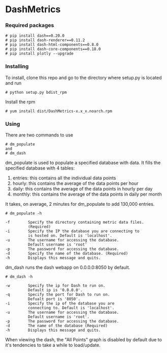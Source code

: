 # DashMetrics

### Required packages
```
# pip install dash==0.20.0
# pip install dash-renderer==0.11.2
# pip install dash-html-components==0.8.0
# pip install dash-core-components==0.18.0
# pip install plotly --upgrade
```

### Installing
To install, clone this repo and go to the directory where setup.py is located and run
```
# python setup.py bdist_rpm
```
Install the rpm
```
# yum install dist/DashMetrics-x.x_x.noarch.rpm
```
### Using
There are two commands to use
```
# dm_populate
and
# dm_dash
```
dm_populate is used to populate a specified database with data. It fills the specified database with 4 tables:
1. entries: this contains all the individual data points
2. hourly: this contains the average of the data points per hour
3. daily: this contains the average of the data points in hourly per day
4. monthly: this contains the average of the data points in daily per month

It takes, on average, 2 minutes for dm_populate to add 130,000 entries.
```
# dm_populate -h

-f        Specify the directory containing metric data files.
          (Required)
-i        Specify the IP the database you are connecting to
          is hosted on. Default is 'localhost'.
-u        The username for accessing the database.
          Default username is 'root'
-p        The password for accessing the database.
-d        Specify the name of the database. (Required)
-h        Displays this message and quits.
```
dm_dash runs the dash webapp on 0.0.0.0:8050 by default.
```
# dm_dash -h

-w        Specify the ip for Dash to run on.
          Default ip is '0.0.0.0'.
-q        Specify the port for Dash to run on.
          Defualt port is '8050'.
-i        Specify the ip of the database you are
          connecting to. Default is 'localhost'.
-u        The username for accessing the database.
          Default username is 'root'.
-p        The password for accessing the database.
-d        The name of the database (Required)
-h        Displays this message and quits.
```
When viewing the dash, the "All Points" graph is disabled by default due to it's tendencies to take a while to load/update.
